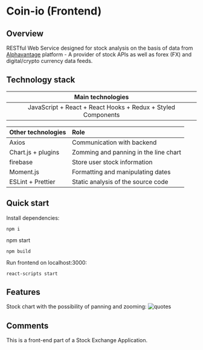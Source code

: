 # Coin-io (Frontend)

## Overview

RESTful Web Service designed for stock analysis on the basis of data from [Alphavantage](https://www.alphavantage.co/) platform - A provider of stock APIs as well as forex (FX) and digital/crypto currency data feeds.

## Technology stack

|Main technologies|
|:---:|
|JavaScript + React + React Hooks + Redux + Styled Components|

|Other technologies|Role|
|:----|:----|
|Axios|Communication with backend |
|Chart.js + plugins|Zomming and panning in the line chart|
|firebase|Store user stock information|
|Moment.js|Formatting and manipulating dates|
|ESLint + Prettier|Static analysis of the source code|


## Quick start

Install dependencies:
```
npm i
```
npm start
```
npm build
```
Run frontend on localhost:3000:
```
react-scripts start
```

## Features

Stock chart with the possibility of panning and zooming:
![quotes](<img src="[Imgur](https://imgur.com/pyy2uM3)">)

## Comments

This is a front-end part of a Stock Exchange Application.

